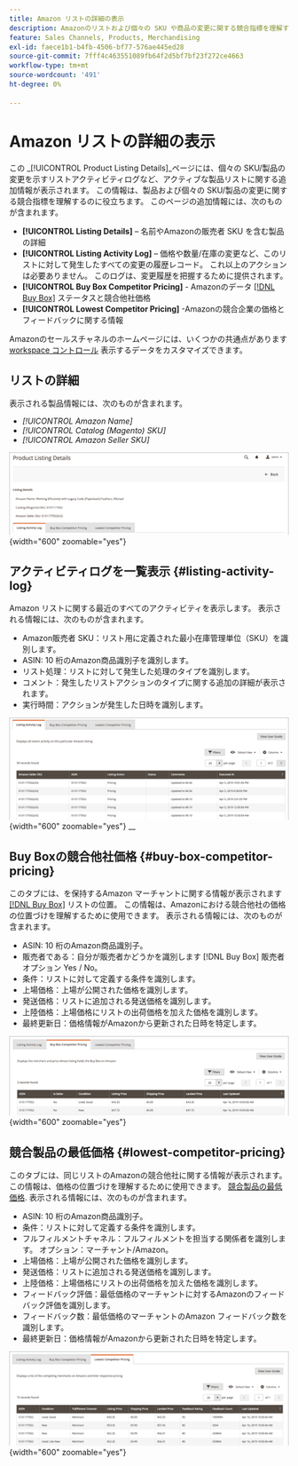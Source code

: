 ```yaml
---
title: Amazon リストの詳細の表示
description: Amazonのリストおよび個々の SKU や商品の変更に関する競合指標を理解するには、商品リストの詳細ページを参照してください。
feature: Sales Channels, Products, Merchandising
exl-id: faece1b1-b4fb-4506-bf77-576ae445ed28
source-git-commit: 7fff4c463551089fb64f2d5bf7bf23f272ce4663
workflow-type: tm+mt
source-wordcount: '491'
ht-degree: 0%

---
```


# Amazon リストの詳細の表示

この _[!UICONTROL Product Listing Details]_ページには、個々の SKU/製品の変更を示すリストアクティビティログなど、アクティブな製品リストに関する追加情報が表示されます。 この情報は、製品および個々の SKU/製品の変更に関する競合指標を理解するのに役立ちます。 このページの追加情報には、次のものが含まれます。

- **[!UICONTROL Listing Details]**  – 名前やAmazonの販売者 SKU を含む製品の詳細
- **[!UICONTROL Listing Activity Log]**  – 価格や数量/在庫の変更など、このリストに対して発生したすべての変更の履歴レコード。 これ以上のアクションは必要ありません。 このログは、変更履歴を把握するために提供されます。
- **[!UICONTROL Buy Box Competitor Pricing]** - Amazonのデータ [[!DNL Buy Box]](./buy-box-competitor-pricing.md) ステータスと競合他社価格
- **[!UICONTROL Lowest Competitor Pricing]** -Amazonの競合企業の価格とフィードバックに関する情報

Amazonのセールスチャネルのホームページには、いくつかの共通点があります [workspace コントロール](./workspace-controls.md) 表示するデータをカスタマイズできます。

## リストの詳細

表示される製品情報には、次のものが含まれます。

- _[!UICONTROL Amazon Name]_
- _[!UICONTROL Catalog (Magento) SKU]_
- _[!UICONTROL Amazon Seller SKU]_

![リストの詳細](assets/amazon-product-listing-details.png){width="600" zoomable="yes"}

## アクティビティログを一覧表示 {#listing-activity-log}

Amazon リストに関する最近のすべてのアクティビティを表示します。 表示される情報には、次のものが含まれます。

- Amazon販売者 SKU：リスト用に定義された最小在庫管理単位（SKU）を識別します。
- ASIN: 10 桁のAmazon商品識別子を識別します。
- リスト処理：リストに対して発生した処理のタイプを識別します。
- コメント：発生したリストアクションのタイプに関する追加の詳細が表示されます。
- 実行時間：アクションが発生した日時を識別します。

![製品リストの詳細 – アクティビティログのリスト](assets/amazon-listing-activity-log.png){width="600" zoomable="yes"}
__

## Buy Boxの競合他社価格 {#buy-box-competitor-pricing}

このタブには、を保持するAmazon マーチャントに関する情報が表示されます [[!DNL Buy Box]](./buy-box-competitor-pricing.md) リストの位置。 この情報は、Amazonにおける競合他社の価格の位置づけを理解するために使用できます。 表示される情報には、次のものが含まれます。

- ASIN: 10 桁のAmazon商品識別子。
- 販売者である：自分が販売者かどうかを識別します [!DNL Buy Box] 販売者 オプション Yes / No。
- 条件：リストに対して定義する条件を識別します。
- 上場価格：上場が公開された価格を識別します。
- 発送価格：リストに追加される発送価格を識別します。
- 上陸価格：上場価格にリストの出荷価格を加えた価格を識別します。
- 最終更新日：価格情報がAmazonから更新された日時を特定します。

![商品リストの詳細：Buy Boxの競合他社価格](assets/amazon-listing-details-buy-box-2.png){width="600" zoomable="yes"}

## 競合製品の最低価格 {#lowest-competitor-pricing}

このタブには、同じリストのAmazonの競合他社に関する情報が表示されます。 この情報は、価格の位置づけを理解するために使用できます。 [競合製品の最低価格](./lowest-competitor-pricing.md). 表示される情報には、次のものが含まれます。

- ASIN: 10 桁のAmazon商品識別子。
- 条件：リストに対して定義する条件を識別します。
- フルフィルメントチャネル：フルフィルメントを担当する関係者を識別します。 オプション：マーチャント/Amazon。
- 上場価格：上場が公開された価格を識別します。
- 発送価格：リストに追加される発送価格を識別します。
- 上陸価格：上場価格にリストの出荷価格を加えた価格を識別します。
- フィードバック評価：最低価格のマーチャントに対するAmazonのフィードバック評価を識別します。
- フィードバック数：最低価格のマーチャントのAmazon フィードバック数を識別します。
- 最終更新日：価格情報がAmazonから更新された日時を特定します。

![製品リストの詳細 – 競合他社価格の最低価格](assets/amazon-listing-details-lowest-comp.png){width="600" zoomable="yes"}
